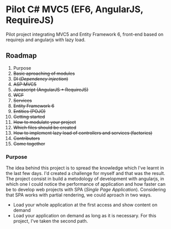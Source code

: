 Pilot C# MVC5 (EF6, AngularJS, RequireJS)
============================

Pilot project integrating MVC5 and Entity Framework 6, front-end based on requirejs and angularjs with lazy load.

## Roadmap
1. Purpose
2. ~~Basic aproaching of modules~~
  1. ~~DI (*Dependency injection*)~~
  2. ~~ASP MVC5~~
  3. ~~Javascript (AngularJS + RequireJS)~~
  4. ~~WCF~~
  5. ~~Services~~
  6. ~~Entity Framework 6~~
  7. ~~Entities (POJO)~~
3. ~~Getting started~~
  1. ~~How to modulate your project~~
  2. ~~Which files should be created~~
  3. ~~How to implement lazy load of controllers and services (factories)~~
4. ~~Contributors~~
5. ~~Come together~~


### Purpose
The idea behind this project is to spread the knowledge which I've learnt in the last few days. I'd created a challenge for myself and that was the result. The project consist in build a metodology of development with angularjs, in which one I could notice the performance of application and how faster can be to develop web projects with SPA (*Single Page Application*).
Considering that SPA works with partial rendering, we could aproach in two ways.
* Load your whole application at the first access and show content on demand
* Load your application on demand as long as it is necessary.
For this project, I've taken the second path.
